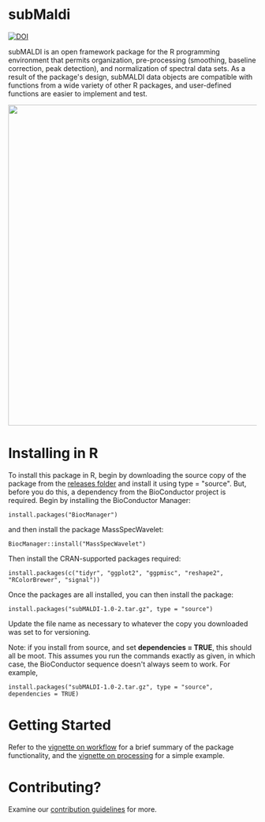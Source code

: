 # subMaldi

[![DOI](https://joss.theoj.org/papers/10.21105/joss.02694/status.svg)](https://doi.org/10.21105/joss.02694)

subMALDI is an open framework package for the R programming environment that permits organization,  pre-processing (smoothing, baseline correction, peak detection), and normalization of spectral data sets. As a result of the package's design, subMALDI data objects are compatible with functions from a wide variety of other R packages, and user-defined functions are easier to implement and test.

<center><img src="subMALDIprocessing.png" width="650"></center>

# Installing in R

To install this package in R, begin by downloading the source copy of the package from the [releases folder](https://github.com/wesleyburr/subMaldi/releases) and 
install it using type = "source". But, before you do this, a dependency from the BioConductor project is required. 
Begin by installing the BioConductor Manager:

    install.packages("BiocManager")
    
and then install the package MassSpecWavelet:

    BiocManager::install("MassSpecWavelet")
    
Then install the CRAN-supported packages required:

    install.packages(c("tidyr", "ggplot2", "ggpmisc", "reshape2", "RColorBrewer", "signal"))
    
Once the packages are all installed, you can then install the package:

    install.packages("subMALDI-1.0-2.tar.gz", type = "source")
   
Update the file name as necessary to whatever the copy you downloaded was set to for versioning.

Note: if you install from source, and set **dependencies = TRUE**, this should all be moot. This
assumes you run the commands exactly as given, in which case, the BioConductor sequence doesn't always
seem to work. For example,

    install.packages("subMALDI-1.0-2.tar.gz", type = "source", dependencies = TRUE)

# Getting Started

Refer to the [vignette on workflow](https://wesleyburr.github.io/subMaldi/articles/subMALDI_workflow.html)
for a brief summary of the package functionality, and the 
[vignette on processing](https://wesleyburr.github.io/subMaldi/articles/subMALDIprocessing.html) for a simple example.

# Contributing?

Examine our [contribution guidelines](Contributing.md) for more.
